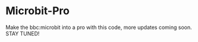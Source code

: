 # Microbit-Pro
Make the bbc:microbit into a pro with this code, more updates coming soon. STAY TUNED!
